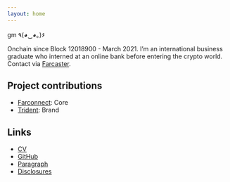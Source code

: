 ```yaml
---
layout: home
---
```

gm ٩(◕‿◕｡)۶

Onchain since Block 12018900 - March 2021. I’m an international business graduate who interned at an online bank before entering the crypto world. Contact via [Farcaster](https://warpcast.com/emr.eth).


## Project contributions
- [Farconnect](https://farconnect.xyz/): Core
- [Trident](https://github.com/ackee-blockchain/trident): Brand

## Links
- [CV](https://ekinci.xyz/cv)
- [GitHub](https://github.com/ekincixyz)
- [Paragraph](https://paragraph.com/@emr)
- [Disclosures](https://ekinci.xyz/disclosures/)
